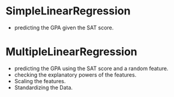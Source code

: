 # SimpleLinearRegression
- predicting the GPA given the SAT score.

# MultipleLinearRegression

- predicting the GPA using the SAT score and a random feature.
- checking the explanatory powers of the features.
- Scaling the features.
- Standardizing the Data.
